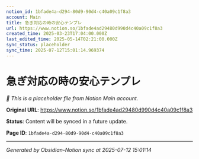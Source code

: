 ```yaml
---
notion_id: 1bfade4a-d294-80d9-90d4-c40a09c1f8a3
account: Main
title: 急ぎ対応の時の安心テンプレ
url: https://www.notion.so/1bfade4ad29480d990d4c40a09c1f8a3
created_time: 2025-03-23T17:04:00.000Z
last_edited_time: 2025-05-14T02:21:00.000Z
sync_status: placeholder
sync_time: 2025-07-12T15:01:14.969374
---
```


# 急ぎ対応の時の安心テンプレ

*🔄 This is a placeholder file from Notion Main account.*

**Original URL**: https://www.notion.so/1bfade4ad29480d990d4c40a09c1f8a3

**Status**: Content will be synced in a future update.

**Page ID**: `1bfade4a-d294-80d9-90d4-c40a09c1f8a3`

---

*Generated by Obsidian-Notion sync at 2025-07-12 15:01:14*
